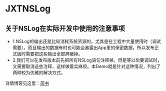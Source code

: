 # JXTNSLog
## 关于NSLog在实际开发中使用的注意事项
- 1.NSLog的输出还是比较消耗系统资源的，尤其是在工程中大量使用时（调试需要），而且输出的数据有时也可能会暴露出App里的保密数据，所以发布正式版时需要把这些输出全部屏蔽掉。
- 2.我们可以在发布版本前先把所有NSLog语句注释掉，但是等以后要调试时，又需要取消这些注释，这样做着实麻烦。本Demo就是针对这种情况，列出了两种较为优雅的解决方式。

详情博客见这里：[简书](http://www.jianshu.com)
